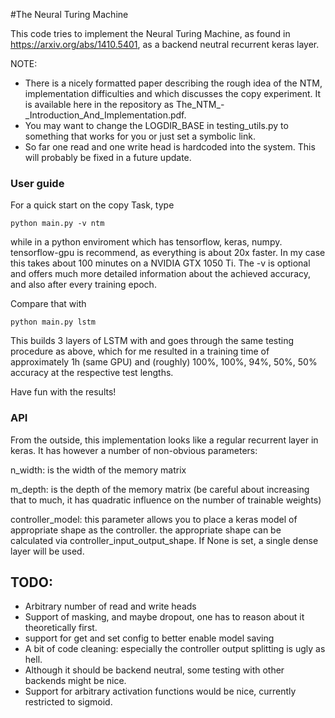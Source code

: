 #The Neural Turing Machine

This code tries to implement the Neural Turing Machine, as found in 
https://arxiv.org/abs/1410.5401, as a backend neutral recurrent keras layer.

NOTE:
* There is a nicely formatted paper describing the rough idea of the NTM, implementation difficulties and which discusses the
  copy experiment. It is available here in the repository as The_NTM_-_Introduction_And_Implementation.pdf. 
* You may want to change the LOGDIR_BASE in testing_utils.py to something that works for you or just set a symbolic
  link.
* So far one read and one write head is hardcoded into the system. This will probably be fixed in a future update.


### User guide
For a quick start on the copy Task, type 

    python main.py -v ntm

while in a python enviroment which has tensorflow, keras, numpy. tensorflow-gpu is recommend, as everything is about 20x
faster. In my case this takes about 100 minutes on a NVIDIA GTX 1050 Ti.
The -v is optional and offers much more detailed information about the achieved accuracy, and also after every training
epoch.

Compare that with

    python main.py lstm

This builds 3 layers of LSTM with and goes through the same testing procedure
as above, which for me resulted in a training time of approximately 1h (same GPU) and 
(roughly) 100%, 100%, 94%, 50%, 50% accuracy at the respective test lengths. 

Have fun with the results!


### API
From the outside, this implementation looks like a regular recurrent layer in keras.
It has however a number of non-obvious parameters:

n_width: is the width of the memory matrix 

m_depth: is the depth of the memory matrix (be careful about increasing that to much, it has quadratic influence on the
number of trainable weights)

controller_model: this parameter allows you to place a keras model of appropriate shape as the controller. the
appropriate shape can be calculated via controller_input_output_shape. If None is set, a single dense layer will be
used. 


## TODO:
* Arbitrary number of read and write heads
* Support of masking, and maybe dropout, one has to reason about it theoretically first.
* support for get and set config to better enable model saving
* A bit of code cleaning: especially the controller output splitting is ugly as hell.
* Although it should be backend neutral, some testing with other backends might be nice.
* Support for arbitrary activation functions would be nice, currently restricted to sigmoid.
